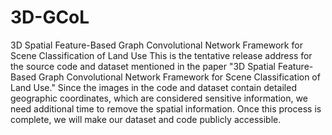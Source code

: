 # 3D-GCoL
3D Spatial Feature-Based Graph Convolutional Network Framework for Scene Classification of Land Use
This is the tentative release address for the source code and dataset mentioned in the paper "3D Spatial Feature-Based Graph Convolutional Network Framework for Scene Classification of Land Use." Since the images in the code and dataset contain detailed geographic coordinates, which are considered sensitive information, we need additional time to remove the spatial information. Once this process is complete, we will make our dataset and code publicly accessible.
